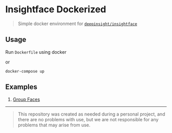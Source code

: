 # Insightface Dockerized

> Simple docker environment for [`deepinsight/insightface`](https://github.com/deepinsight/insightface)

## Usage

Run `Dockerfile` using docker

or

```
docker-compose up
```

## Examples

1. [Group Faces](./examples/group_faces/)

---

> This repository was created as needed during a personal project, and there are no problems with use, but we are not responsible for any problems that may arise from use.
